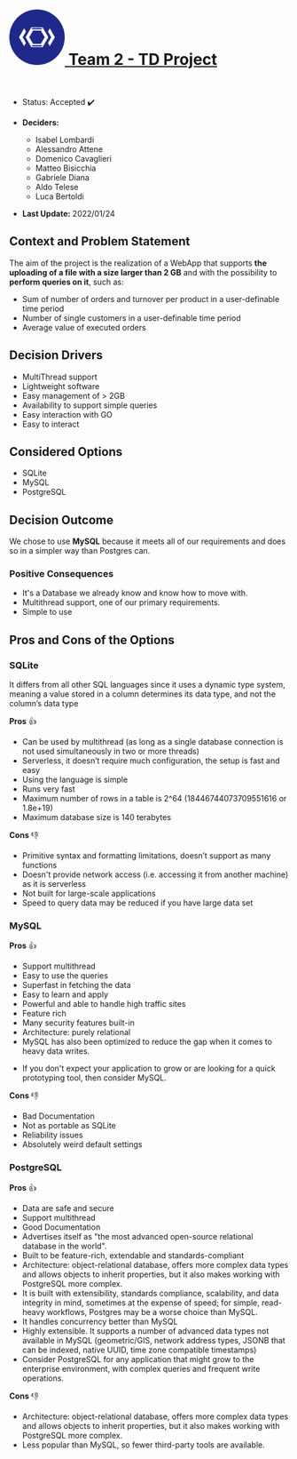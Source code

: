 
<h1 id="logo"><a href="/"><img src="..\images\TD-logo.png" alt="TD-logo" width="100" height="100" /> Team 2 - TD Project </a></h1>

<br>

* Status: Accepted  ✔️


* **Deciders:**
  * Isabel Lombardi
  * Alessandro Attene
  * Domenico Cavaglieri
  * Matteo Bisicchia
  * Gabriele Diana
  * Aldo Telese
  * Luca Bertoldi   
  

* **Last Update:** 2022/01/24


## Context and Problem Statement
The aim of the project is the realization of a WebApp that supports **the uploading of a file with a size larger than 2 GB** and 
with the possibility to **perform queries on it**, such as:
* Sum of number of orders and turnover per product in a user-definable time period
* Number of single customers in a user-definable time period
* Average value of executed orders


## Decision Drivers <!-- optional -->

* MultiThread support
* Lightweight software
* Easy management of > 2GB
* Availability to support simple queries
* Easy interaction with GO
* Easy to interact 

## Considered Options

* SQLite
* MySQL
* PostgreSQL

## Decision Outcome

We chose to use **MySQL** because it meets all of our requirements 
and does so in a simpler way than Postgres can.



### Positive Consequences <!-- optional -->

* It's a Database we already know and know how to move with.
* Multithread support, one of our primary requirements.
* Simple to use


## Pros and Cons of the Options <!-- optional -->

### SQLite

It differs from all other SQL languages since it uses a dynamic type system, meaning a value stored in a column determines its data type, and not the column’s data type

**Pros**   👍

* Can be used by multithread (as long as a single database connection is not used simultaneously in two or more threads)
* Serverless, it doesn’t require much configuration, the setup is fast and easy
* Using the language is simple
* Runs very fast
* Maximum number of rows in a table is 2^64 (18446744073709551616 or 1.8e+19)
* Maximum database size is 140 terabytes

**Cons**  👎 

* Primitive syntax and formatting limitations, doesn’t support as many functions
* Doesn't provide network access (i.e. accessing it from another machine) as it is serverless
* Not built for large-scale applications
* Speed to query data may be reduced if you have large data set

### MySQL

**Pros** 👍
* Support multithread
* Easy to use the queries
* Superfast in fetching the data
* Easy to learn and apply
* Powerful and able to handle high traffic sites
* Feature rich
* Many security features built-in
* Architecture: purely relational 
* MySQL has also been optimized to reduce the gap when it comes to heavy data writes.
- If you don't expect your application to grow or are looking for a quick prototyping tool, then consider MySQL.


**Cons** 👎
* Bad Documentation
* Not as portable as SQLite
* Reliability issues
* Absolutely weird default settings 


### PostgreSQL

**Pros** 👍
* Data are safe and secure
* Support multithread
* Good Documentation
* Advertises itself as "the most advanced open-source relational database in the world".
* Built to be feature-rich, extendable and standards-compliant
* Architecture: object-relational database, offers more complex data types and allows objects to inherit properties, but it also makes working with PostgreSQL more complex.
* It is built with extensibility, standards compliance, scalability, and data integrity in mind, sometimes at the expense of speed; for simple, read-heavy workflows, Postgres may be a worse choice than MySQL.
* It handles concurrency better than MySQL
* Highly extensible. It supports a number of advanced data types not available in MySQL (geometric/GIS, network address types, JSONB that can be indexed, native UUID, time zone compatible timestamps)
* Consider PostgreSQL for any application that might grow to the enterprise environment, with complex queries and frequent write operations.

**Cons**   👎
* Architecture: object-relational database, offers more complex data types and allows objects to inherit properties, but it also makes working with PostgreSQL more complex.
* Less popular than MySQL, so fewer third-party tools are available. 


